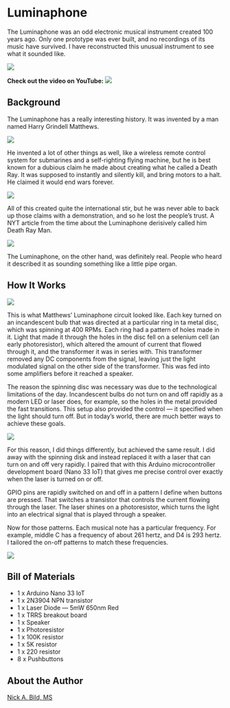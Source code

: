 # Luminaphone

The Luminaphone was an odd electronic musical instrument created 100 years ago. Only one prototype was ever built, and no recordings of its music have survived. I have reconstructed this unusual instrument to see what it sounded like.

![](https://raw.githubusercontent.com/nickbild/luminaphone/refs/heads/main/media/logo.jpg)

**Check out the video on YouTube:**
<a href="https://www.youtube.com/watch?v=kRWPpAO6C3s">![](https://raw.githubusercontent.com/nickbild/luminaphone/refs/heads/main/media/playing.png)</a>

## Background

The Luminaphone has a really interesting history. It was invented by a man named Harry Grindell Matthews. 

![](https://raw.githubusercontent.com/nickbild/luminaphone/refs/heads/main/media/Harry_Grindell_Matthews_1924.jpg)

He invented a lot of other things as well, like a wireless remote control system for submarines and a self-righting flying machine, but he is best known for a dubious claim he made about creating what he called a Death Ray. It was supposed to instantly and silently kill, and bring motors to a halt. He claimed it would end wars forever. 

![](https://raw.githubusercontent.com/nickbild/luminaphone/refs/heads/main/media/death_ray.jpg)

All of this created quite the international stir, but he was never able to back up those claims with a demonstration, and so he lost the people’s trust. A NYT article from the time about the Luminaphone derisively called him Death Ray Man.

![](https://raw.githubusercontent.com/nickbild/luminaphone/refs/heads/main/media/luminaphone_matthews.png)

The Luminaphone, on the other hand, was definitely real. People who heard it described it as sounding something like a little pipe organ.

## How It Works

![](https://raw.githubusercontent.com/nickbild/luminaphone/refs/heads/main/media/original_circuit.png)

This is what Matthews’ Luminaphone circuit looked like. Each key turned on an incandescent bulb that was directed at a particular ring in ta metal disc, which was spinning at 400 RPMs. Each ring had a pattern of holes made in it. Light that made it through the holes in the disc fell on a selenium cell (an early photoresistor), which altered the amount of current that flowed through it, and the transformer it was in series with. This transformer removed any DC components from the signal, leaving just the light modulated signal on the other side of the transformer. This was fed into some amplifiers before it reached a speaker.

The reason the spinning disc was necessary was due to the technological limitations of the day. Incandescent bulbs do not turn on and off rapidly as a modern LED or laser does, for example, so the holes in the metal provided the fast transitions. This setup also provided the control — it specified when the light should turn off. But in today’s world, there are much better ways to achieve these goals.

![](https://raw.githubusercontent.com/nickbild/luminaphone/refs/heads/main/media/my_luminaphone.png)

For this reason, I did things differently, but achieved the same result. I did away with the spinning disk and instead replaced it with a laser that can turn on and off very rapidly. I paired that with this Arduino microcontroller development board (Nano 33 IoT) that gives me precise control over exactly when the laser is turned on or off.

GPIO pins are rapidly switched on and off in a pattern I define when buttons are pressed. That switches a transistor that controls the current flowing through the laser. The laser shines on a photoresistor, which turns the light into an electrical signal that is played through a speaker.

Now for those patterns. Each musical note has a particular frequency. For example, middle C has a frequency of about 261 hertz, and D4 is 293 hertz. I tailored the on-off patterns to match these frequencies.

![](https://raw.githubusercontent.com/nickbild/luminaphone/refs/heads/main/media/schematic.jpg)

## Bill of Materials

- 1 x Arduino Nano 33 IoT
- 1 x 2N3904 NPN transistor
- 1 x Laser Diode — 5mW 650nm Red
- 1 x TRRS breakout board
- 1 x Speaker
- 1 x Photoresistor
- 1 x 100K resistor
- 1 x 5K resistor
- 1 x 220 resistor
- 8 x Pushbuttons

## About the Author

[Nick A. Bild, MS](https://nickbild79.firebaseapp.com/#!/)
